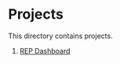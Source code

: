 <h1>Projects</h1>

<p>This directory contains projects.</p>

<ol>
    <li><a href="repdashboard">REP Dashboard</a></li>
</ol>

